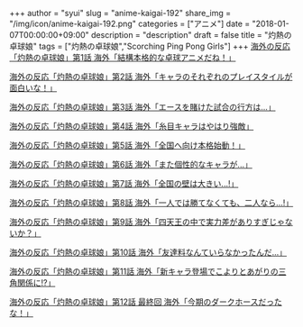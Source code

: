+++
author = "syui"
slug = "anime-kaigai-192"
share_img = "/img/icon/anime-kaigai-192.png"
categories = ["アニメ"]
date = "2018-01-07T00:00:00+09:00"
description = "description"
draft = false
title = "灼熱の卓球娘"
tags = ["灼熱の卓球娘","Scorching Ping Pong Girls"]
+++
<a href="http://honyakutyuihou.hatenablog.com/entry/2016/10/06/074934" rel="nofollow" target="_blank" title="海外の反応「灼熱の卓球娘」第1話 海外「結構本格的な卓球アニメだね！」">海外の反応「灼熱の卓球娘」第1話 海外「結構本格的な卓球アニメだね！」</a>

<a href="http://honyakutyuihou.hatenablog.com/entry/2016/10/12/094330" rel="nofollow" target="_blank" title=" 海外の反応「灼熱の卓球娘」第2話 海外「キャラのそれぞれのプレイスタイルが面白いな！」"> 海外の反応「灼熱の卓球娘」第2話 海外「キャラのそれぞれのプレイスタイルが面白いな！」</a>

<a href="http://honyakutyuihou.hatenablog.com/entry/2016/10/19/105355" rel="nofollow" target="_blank" title="海外の反応「灼熱の卓球娘」第3話 海外「エースを賭けた試合の行方は...」">海外の反応「灼熱の卓球娘」第3話 海外「エースを賭けた試合の行方は...」</a>

<a href="http://honyakutyuihou.hatenablog.com/entry/2016/11/01/185509" rel="nofollow" target="_blank" title="海外の反応「灼熱の卓球娘」第4話 海外「糸目キャラはやはり強敵」">海外の反応「灼熱の卓球娘」第4話 海外「糸目キャラはやはり強敵」</a>

<a href="http://honyakutyuihou.hatenablog.com/entry/2016/11/16/145251" rel="nofollow" target="_blank" title="海外の反応「灼熱の卓球娘」第5話 海外「全国へ向け本格始動！」">海外の反応「灼熱の卓球娘」第5話 海外「全国へ向け本格始動！」</a>

<a href="http://honyakutyuihou.hatenablog.com/entry/2016/11/18/145039" rel="nofollow" target="_blank" title="海外の反応「灼熱の卓球娘」第6話 海外「また個性的なキャラが...」">海外の反応「灼熱の卓球娘」第6話 海外「また個性的なキャラが...」</a>

<a href="http://honyakutyuihou.hatenablog.com/entry/2016/11/23/090532" rel="nofollow" target="_blank" title="海外の反応「灼熱の卓球娘」第7話 海外「全国の壁は大きい...!」">海外の反応「灼熱の卓球娘」第7話 海外「全国の壁は大きい...!」</a>

<a href="http://honyakutyuihou.hatenablog.com/entry/2016/11/30/121417" rel="nofollow" target="_blank" title="海外の反応「灼熱の卓球娘」第8話 海外「一人では勝てなくても、二人なら...!」">海外の反応「灼熱の卓球娘」第8話 海外「一人では勝てなくても、二人なら...!」</a>

<a href="http://honyakutyuihou.hatenablog.com/entry/2016/12/07/152811" rel="nofollow" target="_blank" title="海外の反応「灼熱の卓球娘」第9話 海外「四天王の中で実力差がありすぎじゃないか？」">海外の反応「灼熱の卓球娘」第9話 海外「四天王の中で実力差がありすぎじゃないか？」</a>

<a href="http://honyakutyuihou.hatenablog.com/entry/2016/12/09/084936" rel="nofollow" target="_blank" title="海外の反応「灼熱の卓球娘」第10話 海外「友達料なんていらなかったんだ...」">海外の反応「灼熱の卓球娘」第10話 海外「友達料なんていらなかったんだ...」</a>

<a href="http://honyakutyuihou.hatenablog.com/entry/2016/12/14/094623" rel="nofollow" target="_blank" title="海外の反応「灼熱の卓球娘」第11話 海外「新キャラ登場でこよりとあがりの三角関係に!?」">海外の反応「灼熱の卓球娘」第11話 海外「新キャラ登場でこよりとあがりの三角関係に!?」</a>

<a href="http://honyakutyuihou.hatenablog.com/entry/2016/12/23/184831" rel="nofollow" target="_blank" title="海外の反応「灼熱の卓球娘」第12話 最終回 海外「今期のダークホースだったな！」">海外の反応「灼熱の卓球娘」第12話 最終回 海外「今期のダークホースだったな！」</a>
